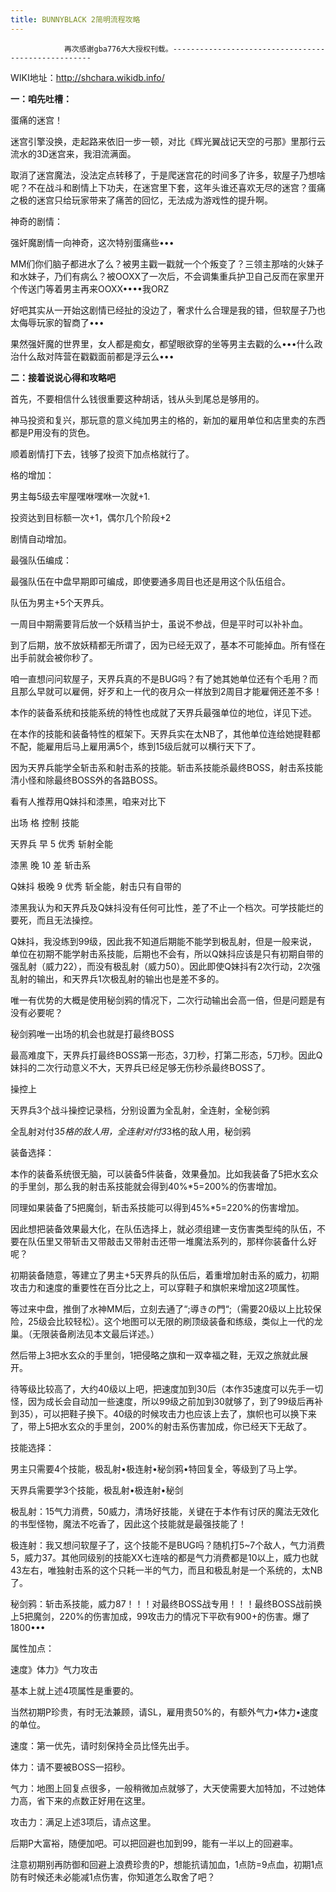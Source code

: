 ```yaml
---
title: BUNNYBLACK 2简明流程攻略
---
```


                再次感谢gba776大大授权刊载。----------------------------------------------------

WIKI地址：http://shchara.wikidb.info/

<strong>一：咱先吐槽：</strong>

蛋痛的迷宫！

迷宫引擎没换，走起路来依旧一步一顿，对比《辉光翼战记天空的弓那》里那行云流水的3D迷宫来，我泪流满面。

  取消了迷宫魔法，没法定点转移了，于是爬迷宫花的时间多了许多，软屋子乃想啥呢？不在战斗和剧情上下功夫，在迷宫里下套，这年头谁还喜欢无尽的迷宫？蛋痛之极的迷宫只给玩家带来了痛苦的回忆，无法成为游戏性的提升啊。

神奇的剧情：

强奸魔剧情一向神奇，这次特别蛋痛些•••

  MM们你们脑子都进水了么？被男主戳一戳就一个个叛变了？三领主那啥的火妹子和水妹子，乃们有病么？被OOXX了一次后，不会调集重兵护卫自己反而在家里开个传送门等着男主再来OOXX••••我ORZ

  好吧其实从一开始这剧情已经扯的没边了，奢求什么合理是我的错，但软屋子乃也太侮辱玩家的智商了•••

  果然强奸魔的世界里，女人都是痴女，都望眼欲穿的坐等男主去戳的么•••什么政治什么敌对阵营在戳戳面前都是浮云么•••

<strong>二：接着说说心得和攻略吧</strong>

首先，不要相信什么钱很重要这种胡话，钱从头到尾总是够用的。

  神马投资和复兴，那玩意的意义纯加男主的格的，新加的雇用单位和店里卖的东西都是P用没有的货色。

  顺着剧情打下去，钱够了投资下加点格就行了。

  

  格的增加：

男主每5级去牢屋嘿咻嘿咻一次就+1.

  投资达到目标额一次+1，偶尔几个阶段+2

  剧情自动增加。

最强队伍编成：

最强队伍在中盘早期即可编成，即使要通多周目也还是用这个队伍组合。

  队伍为男主+5个天界兵。

  一周目中期需要背后放一个妖精当护士，虽说不参战，但是平时可以补补血。

  到了后期，放不放妖精都无所谓了，因为已经无双了，基本不可能掉血。所有怪在出手前就会被你秒了。

咱一直想问问软屋子，天界兵真的不是BUG吗？有了她其她单位还有个毛用？而且那么早就可以雇佣，好歹和上一代的夜月众一样放到2周目才能雇佣还差不多！

本作的装备系统和技能系统的特性也成就了天界兵最强单位的地位，详见下述。

  在本作的技能和装备特性的框架下。天界兵实在太NB了，其他单位连给她提鞋都不配，能雇用后马上雇用满5个，练到15级后就可以横行天下了。

  因为天界兵能学全斩击系和射击系的技能。斩击系技能杀最终BOSS，射击系技能清小怪和除最终BOSS外的各路BOSS。

看有人推荐用Q妹抖和漆黑，咱来对比下

  出场        格       控制        技能

  天界兵      早         5        优秀        斩射全能

  漆黑        晚        10        差          斩击系

  Q妹抖       极晚       9        优秀        斩全能，射击只有自带的

漆黑我认为和天界兵及Q妹抖没有任何可比性，差了不止一个档次。可学技能烂的要死，而且无法操控。 

  

  Q妹抖，我没练到99级，因此我不知道后期能不能学到极乱射，但是一般来说，单位在初期不能学射击系技能，后期也不会有，所以Q妹抖应该是只有初期自带的强乱射（威力22），而没有极乱射（威力50）。因此即使Q妹抖有2次行动，2次强乱射的输出，和天界兵1次极乱射的输出也是差不多的。

  唯一有优势的大概是使用秘剑鸦的情况下，二次行动输出会高一倍，但是问题是有没有必要呢？

  秘剑鸦唯一出场的机会也就是打最终BOSS

最高难度下，天界兵打最终BOSS第一形态，3刀秒，打第二形态，5刀秒。因此Q妹抖的二次行动意义不大，天界兵已经足够无伤秒杀最终BOSS了。 

操控上

  天界兵3个战斗操控记录档，分别设置为全乱射，全连射，全秘剑鸦

  全乱射对付3*5格的敌人用，全连射对付3*3格的敌人用，秘剑鸦

装备选择：

本作的装备系统很无脑，可以装备5件装备，效果叠加。比如我装备了5把水玄众的手里剑，那么我的射击系技能就会得到40%*5=200%的伤害增加。

  同理如果装备了5把魔剑，斩击系技能可以得到45%*5=220%的伤害增加。

因此想把装备效果最大化，在队伍选择上，就必须组建一支伤害类型纯的队伍，不要在队伍里又带斩击又带敲击又带射击还带一堆魔法系列的，那样你装备什么好呢？

初期装备随意，等建立了男主+5天界兵的队伍后，着重增加射击系的威力，初期攻击力和速度的重要性在百分比之上，可以穿鞋子和旗帜来增加这2项属性。

  等过来中盘，推倒了水神MM后，立刻去通了“;導きの門“;（需要20级以上比较保险，25级会比较轻松）。这个地图可以无限的刷顶级装备和练级，类似上一代的龙巢。（无限装备刷法见本文最后详述。）

然后带上3把水玄众的手里剑，1把侵略之旗和一双幸福之鞋，无双之旅就此展开。

  待等级比较高了，大约40级以上吧，把速度加到30后（本作35速度可以先手一切怪，因为成长会自动加一些速度，所以99级之前加到30就够了，到了99级后再补到35），可以把鞋子换下。40级的时候攻击力也应该上去了，旗帜也可以换下来了，带上5把水玄众的手里剑，200%的射击系伤害加成，你已经天下无敌了。

技能选择：

男主只需要4个技能，极乱射•极连射•秘剑鸦•特回复全，等级到了马上学。

  天界兵需要学3个技能，极乱射•极连射•秘剑

极乱射：15气力消费，50威力，清场好技能，关键在于本作有讨厌的魔法无效化的书型怪物，魔法不吃香了，因此这个技能就是最强技能了！

极连射：我又想问软屋子了，这个技能不是BUG吗？随机打5~7个敌人，气力消费5，威力37。其他同级别的技能XX七连啥的都是气力消费都是10以上，威力也就43左右，唯独射击系的这个只耗一半的气力，而且和极乱射是一个系统的，太NB了。

秘剑鸦：斩击系技能，威力87！！！对最终BOSS战专用！！！最终BOSS战前换上5把魔剑，220%的伤害加成，99攻击力的情况下平砍有900+的伤害。爆了1800•••

属性加点：

速度》体力》气力攻击

  基本上就上述4项属性是重要的。

  当然初期P珍贵，有时无法兼顾，请SL，雇用贵50%的，有额外气力•体力•速度的单位。

速度：第一优先，请时刻保持全员比怪先出手。

  体力：请不要被BOSS一招秒。

  气力：地图上回复点很多，一般稍微加点就够了，大天使需要大加特加，不过她体力高，省下来的点数正好用在这里。

  攻击力：满足上述3项后，请点这里。

后期P大富裕，随便加吧。可以把回避也加到99，能有一半以上的回避率。

注意初期别再防御和回避上浪费珍贵的P，想能抗请加血，1点防=9点血，初期1点防有时候还未必能减1点伤害，你知道怎么取舍了吧？


              
